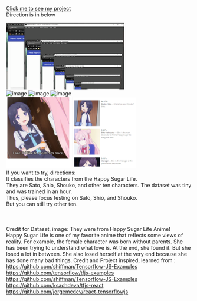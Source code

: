 [Click me to see my project](https://jonathansum.github.io/JavaScriptClassifier/)<br>
Direction is in below<br>

![image](https://raw.githubusercontent.com/JonathanSum/JonathanSum/master/hsl_p1.gif)<br>
![image](https://user-images.githubusercontent.com/21982975/102702864-5fe08800-421c-11eb-9c2c-eaf492c253de.png)
![image](https://user-images.githubusercontent.com/21982975/102702865-640ca580-421c-11eb-8527-3dfc7592d1cb.png)
![image](https://user-images.githubusercontent.com/21982975/102702866-653dd280-421c-11eb-88a2-b308f646fdf8.png)
<img src="https://github.com/JonathanSum/JavaScriptClassifier/blob/main/p1.png?raw=trueraw=true" width="70%" >
<br>
If you want to try, directions:<br>
It classifies the characters from the Happy Sugar Life.<br>
They are Sato, Shio, Shouko, and other ten characters. The dataset was tiny and was trained in an hour.<br>
Thus, please focus testing on Sato, Shio, and Shouko.<br>
But you can still try other ten.<br>
<br>
<br>
<br>
Credit for Dataset, image: They were from Happy Sugar Life Anime!<br> 
Happy Sugar Life is one of my favorite anime that reflects some views of reality. For example, the female character was born without parents. She has been trying to understand what love is. At the end, she found it. But she losed a lot in between. She also losed herself at the very end because she has done many bad things.
Credit and Project inspired, learned from :<br>
https://github.com/shiffman/Tensorflow-JS-Examples<br>
https://github.com/tensorflow/tfjs-examples<br>
https://github.com/shiffman/Tensorflow-JS-Examples<br>
https://github.com/ksachdeva/tfjs-react<br>
https://github.com/jorgemcdev/react-tensorflowjs<br>




